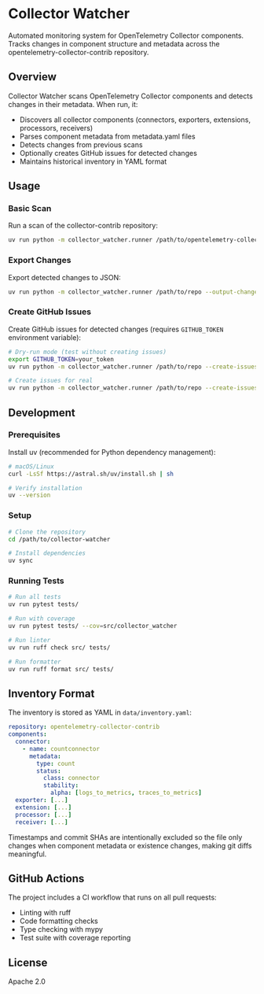 # Collector Watcher

Automated monitoring system for OpenTelemetry Collector components. Tracks changes in component structure and metadata
across the opentelemetry-collector-contrib repository.

## Overview

Collector Watcher scans OpenTelemetry Collector components and detects changes in their metadata. When run, it:
- Discovers all collector components (connectors, exporters, extensions, processors, receivers)
- Parses component metadata from metadata.yaml files
- Detects changes from previous scans
- Optionally creates GitHub issues for detected changes
- Maintains historical inventory in YAML format

## Usage

### Basic Scan

Run a scan of the collector-contrib repository:

```bash
uv run python -m collector_watcher.runner /path/to/opentelemetry-collector-contrib
```

### Export Changes

Export detected changes to JSON:

```bash
uv run python -m collector_watcher.runner /path/to/repo --output-changes=changes.json
```

### Create GitHub Issues

Create GitHub issues for detected changes (requires `GITHUB_TOKEN` environment variable):

```bash
# Dry-run mode (test without creating issues)
export GITHUB_TOKEN=your_token
uv run python -m collector_watcher.runner /path/to/repo --create-issues --dry-run

# Create issues for real
uv run python -m collector_watcher.runner /path/to/repo --create-issues --github-repo=owner/repo
```

## Development

### Prerequisites

Install uv (recommended for Python dependency management):
```bash
# macOS/Linux
curl -LsSf https://astral.sh/uv/install.sh | sh

# Verify installation
uv --version
```

### Setup

```bash
# Clone the repository
cd /path/to/collector-watcher

# Install dependencies
uv sync
```

### Running Tests

```bash
# Run all tests
uv run pytest tests/

# Run with coverage
uv run pytest tests/ --cov=src/collector_watcher

# Run linter
uv run ruff check src/ tests/

# Run formatter
uv run ruff format src/ tests/
```

## Inventory Format

The inventory is stored as YAML in `data/inventory.yaml`:

```yaml
repository: opentelemetry-collector-contrib
components:
  connector:
    - name: countconnector
      metadata:
        type: count
        status:
          class: connector
          stability:
            alpha: [logs_to_metrics, traces_to_metrics]
  exporter: [...]
  extension: [...]
  processor: [...]
  receiver: [...]
```

Timestamps and commit SHAs are intentionally excluded so the file only changes when component metadata or existence changes, making git diffs meaningful.

## GitHub Actions

The project includes a CI workflow that runs on all pull requests:
- Linting with ruff
- Code formatting checks
- Type checking with mypy
- Test suite with coverage reporting

## License

Apache 2.0
